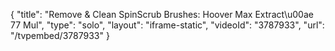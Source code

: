 {
    "title": "Remove & Clean SpinScrub Brushes: Hoover Max Extract\u00ae 77 Mul",
    "type": "solo",
    "layout": "iframe-static",
    "videoId": "3787933",
    "url": "\/tvpembed\/3787933"
}
